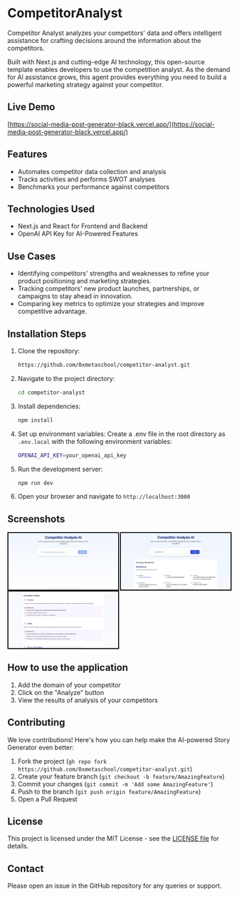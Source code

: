 # CompetitorAnalyst

Competitor Analyst analyzes your competitors' data and offers intelligent assistance for crafting decisions around the information about the competitors.

Built with Next.js and cutting-edge AI technology, this open-source template enables developers to use the competition analyst. As the demand for AI assistance grows, this agent provides everything you need to build a powerful marketing strategy against your competitor.

## Live Demo

[https://social-media-post-generator-black.vercel.app/](https://social-media-post-generator-black.vercel.app/)

## Features

- Automates competitor data collection and analysis
- Tracks activities and performs SWOT analyses
- Benchmarks your performance against competitors


## Technologies Used
- Next.js and React for Frontend and Backend
- OpenAI API Key for AI-Powered Features

## Use Cases
- Identifying competitors' strengths and weaknesses to refine your product positioning and marketing strategies.
- Tracking competitors' new product launches, partnerships, or campaigns to stay ahead in innovation.
- Comparing key metrics to optimize your strategies and improve competitive advantage.


## Installation Steps

1. Clone the repository:
    ```bash
    https://github.com/0xmetaschool/competitor-analyst.git
    ```

2. Navigate to the project directory:
    ```bash
    cd competitor-analyst 
    ```

3. Install dependencies:
    ```bash
    npm install
    ```

4. Set up environment variables:
   Create a .env file in the root directory as `.env.local` with the following environment variables:

    ```bash
    OPENAI_API_KEY=your_openai_api_key
    ```
   
5. Run the development server:
    ```bash
    npm run dev
    ```

6. Open your browser and navigate to `http://localhost:3000`

## Screenshots

<div style="display: flex; justify-content: space-between;">
  <img src="https://github.com/0xmetaschool/competitor-analyst/blob/main/public/competitor-analyst-template-homepage.png?raw=true" alt="Competitor Analyst Home Page screenshot" style="width: 49%; border: 2px solid black;" />
  <img src="https://github.com/0xmetaschool/competitor-analyst/blob/main/public/competitor-analyst-template-competitor-analysis.png?raw=true" alt="Competitor Analyst Competitor Analysis screenshot" style="width: 49%; border: 2px solid black;" />
</div>
<div style="display: flex; justify-content: space-between;">
  <img src="https://github.com/0xmetaschool/competitor-analyst/blob/main/public/competitor-analyst-template-competitors-page.png?raw=true" alt="Competitor Analyst Competitors Page screenshot" style="width: 49%; border: 2px solid black;" />
</div>


## How to use the application

1. Add the domain of your competitor
2. Click on the "Analyze" button
3. View the results of analysis of your competitors 


## Contributing

We love contributions! Here's how you can help make the AI-powered Story Generator even better:

1. Fork the project (`gh repo fork https://github.com/0xmetaschool/competitor-analyst.git`)
2. Create your feature branch (`git checkout -b feature/AmazingFeature`)
3. Commit your changes (`git commit -m 'Add some AmazingFeature'`)
4. Push to the branch (`git push origin feature/AmazingFeature`)
5. Open a Pull Request

## License
This project is licensed under the MIT License - see the [LICENSE file](https://github.com/0xmetaschool/competitor-analyst/blob/main/LICENSE) for details.


## Contact
Please open an issue in the GitHub repository for any queries or support.
